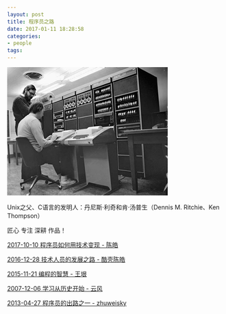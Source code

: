 ```yaml
---
layout: post
title: 程序员之路
date: 2017-01-11 18:28:58
categories:
- people
tags:
---
```


![programmer](/images/posts/2017-01-11-programmer.jpg)

Unix之父、C语言的发明人：丹尼斯·利奇和肯·汤普生（Dennis M. Ritchie、Ken Thompson）

匠心 专注 深耕 作品！

[2017-10-10 程序员如何用技术变现 - 陈皓](https://time.geekbang.org/column/article/183)

[2016-12-28 技术人员的发展之路 - 酷壳陈皓](http://coolshell.cn/articles/17583.html)

[2015-11-21 编程的智慧 - 王垠](http://www.yinwang.org/blog-cn/2015/11/21/programming-philosophy)

[2007-12-06 学习从历史开始 - 云风](http://blog.codingnow.com/2007/12/history.html)

[2013-04-27 程序员的出路之一 - zhuweisky](http://www.cnblogs.com/zhuweisky/archive/2013/04/27/3046585.html)